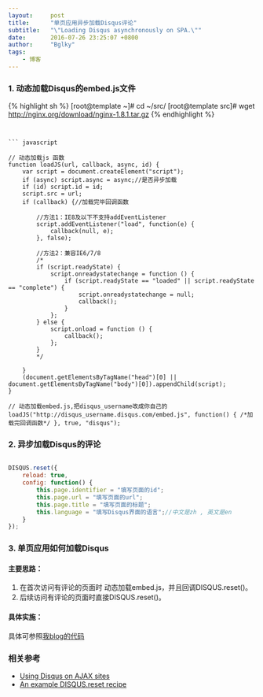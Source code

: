 ```yaml
---
layout:     post
title:      "单页应用异步加载Disqus评论"
subtitle:   "\"Loading Disqus asynchronously on SPA.\""
date:       2016-07-26 23:25:07 +0800
author:     "Bglky"
tags:
    - 博客
---
```


### 1. 动态加载Disqus的embed.js文件

{% highlight sh %}
[root@template ~]# cd ~/src/
[root@template src]# wget http://nginx.org/download/nginx-1.8.1.tar.gz
{% endhighlight %}

```


``` javascript

// 动态加载js 函数
function loadJS(url, callback, async, id) {
	var script = document.createElement("script");
	if (async) script.async = async;//是否异步加载
	if (id) script.id = id;
	script.src = url;
	if (callback) {//加载完毕回调函数

		//方法1：IE8及以下不支持addEventListener
		script.addEventListener("load", function(e) {
			callback(null, e);
		}, false);

		//方法2：兼容IE6/7/8
		/*
		if (script.readyState) {
			script.onreadystatechange = function () {
				if (script.readyState == "loaded" || script.readyState == "complete") {
					script.onreadystatechange = null;
					callback();
				}
			};
		} else {
			script.onload = function () {
				callback();
			};
		}
		*/

	}
	(document.getElementsByTagName("head")[0] || document.getElementsByTagName("body")[0]).appendChild(script);
}

// 动态加载embed.js,把disqus_username改成你自己的
loadJS("http://disqus_username.disqus.com/embed.js", function() { /*加载完回调函数*/ }, true, "disqus");

```


### 2. 异步加载Disqus的评论

``` javascript

DISQUS.reset({
	reload: true,
	config: function() {
		this.page.identifier = "填写页面的id";
		this.page.url = "填写页面的url";
		this.page.title = "填写页面的标题";
		this.language = "填写Disqus界面的语言";//中文是zh , 英文是en
	}
});

```

### 3. 单页应用如何加载Disqus

#### 主要思路：

1. 在首次访问有评论的页面时 动态加载embed.js，并且回调DISQUS.reset()。
2. 后续访问有评论的页面时直接DISQUS.reset()。

#### 具体实施：

具体可参照[我blog的代码][3]

### 相关参考
- [Using Disqus on AJAX sites][1]
- [ An example DISQUS.reset recipe][2]


[1]:https://help.disqus.com/customer/portal/articles/472107-using-disqus-on-ajax-sites
[2]:https://github.com/disqus/DISQUS-API-Recipes/blob/master/snippets/js/disqus-reset/disqus_reset.html
[3]:https://github.com/bglky/bglky.github.io/blob/master/js/my-app.js
